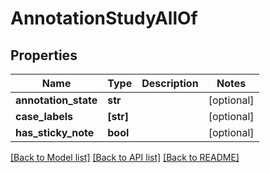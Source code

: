 # AnnotationStudyAllOf


## Properties
Name | Type | Description | Notes
------------ | ------------- | ------------- | -------------
**annotation_state** | **str** |  | [optional] 
**case_labels** | **[str]** |  | [optional] 
**has_sticky_note** | **bool** |  | [optional] 

[[Back to Model list]](../README.md#documentation-for-models) [[Back to API list]](../README.md#documentation-for-api-endpoints) [[Back to README]](../README.md)


